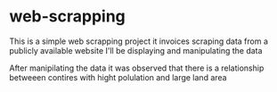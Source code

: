 # web-scrapping
This is a simple web scrapping project it invoices scraping data from a publicly available website
I'll be displaying and manipulating  the data 

After manipilating the data it was observed that there is a relationship betweeen contires with hight polulation and large land area  
